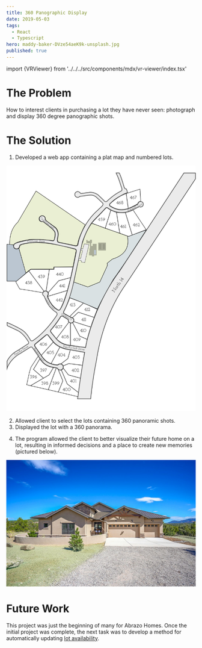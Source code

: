 ```yaml
---
title: 360 Panographic Display
date: 2019-05-03
tags:
  - React
  - Typescript
hero: maddy-baker-DVze54aeK9k-unsplash.jpg
published: true
---
```

import {VRViewer} from '../../../src/components/mdx/vr-viewer/index.tsx'

# The Problem
How to interest clients in purchasing a lot they have never seen: photograph and display 360 degree panographic shots. 

# The Solution
1. Developed a web app containing a plat map and numbered lots.

![plat](Plat.svg)

2. Allowed client to select the lots containing 360 panoramic shots.
3. Displayed the lot with a 360 panorama.

<VRViewer />

4. The program allowed the client to better visualize their future home on a lot, resulting in informed decisions and a place to create new memories (pictured below). 

![model home](721e7d424f61ff2845c9d48ec02956d7-uncropped_scaled_within_1344_1008.jpeg)


# Future Work 

This project was just the beginning of many for Abrazo Homes. Once the initial project was complete, the next task was to develop a method for automatically updating [lot availability](/projects/marksystems-graphql-v1).

